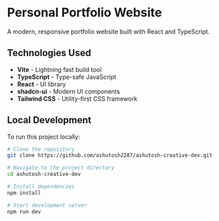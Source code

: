 # Personal Portfolio Website

A modern, responsive portfolio website built with React and TypeScript.

## Technologies Used

- **Vite** - Lightning fast build tool
- **TypeScript** - Type-safe JavaScript
- **React** - UI library
- **shadcn-ui** - Modern UI components
- **Tailwind CSS** - Utility-first CSS framework

## Local Development

To run this project locally:

```bash
# Clone the repository
git clone https://github.com/ashutosh2287/ashutosh-creative-dev.git

# Navigate to the project directory
cd ashutosh-creative-dev

# Install dependencies
npm install

# Start development server
npm run dev
